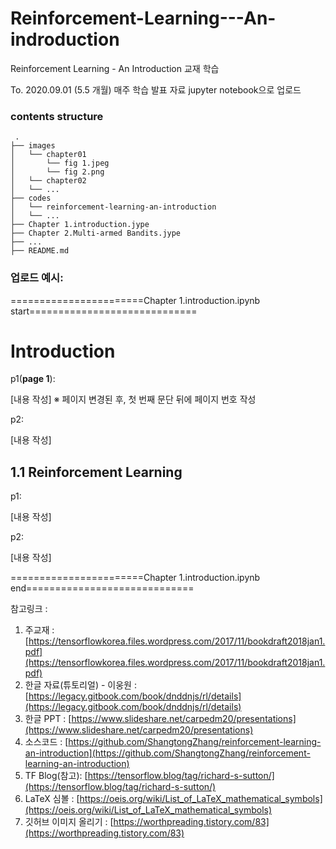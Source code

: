 # Reinforcement-Learning---An-indroduction
Reinforcement Learning - An Introduction 교재 학습

To. 2020.09.01 (5.5 개월)
매주 학습 발표 자료 jupyter notebook으로 업로드

### contents structure

```
 .
├── images
│   └── chapter01
│       └── fig 1.jpeg
│       └── fig 2.png
│   └── chapter02
│   └── ...
├── codes
│   └── reinforcement-learning-an-introduction
│   └── ...
├── Chapter 1.introduction.jype
├── Chapter 2.Multi-armed Bandits.jype
├── ...
├── README.md
```

### 업로드 예시:


=======================Chapter 1.introduction.ipynb start=============================

# Introduction

p1(**page 1**): 

[내용 작성]
※ 페이지 변경된 후, 첫 번째 문단 뒤에 페이지 번호 작성

p2:

[내용 작성]


## 1.1 Reinforcement Learning

p1:

[내용 작성]

p2:

[내용 작성]


=======================Chapter 1.introduction.ipynb end=============================


참고링크 : 
1. 주교재 : [https://tensorflowkorea.files.wordpress.com/2017/11/bookdraft2018jan1.pdf](https://tensorflowkorea.files.wordpress.com/2017/11/bookdraft2018jan1.pdf)
2. 한글 자료(튜토리얼) - 이웅원 : [https://legacy.gitbook.com/book/dnddnjs/rl/details](https://legacy.gitbook.com/book/dnddnjs/rl/details) 
3. 한글 PPT : [https://www.slideshare.net/carpedm20/presentations](https://www.slideshare.net/carpedm20/presentations)
4. 소스코드 : [https://github.com/ShangtongZhang/reinforcement-learning-an-introduction](https://github.com/ShangtongZhang/reinforcement-learning-an-introduction)
5. TF Blog(참고): [https://tensorflow.blog/tag/richard-s-sutton/](https://tensorflow.blog/tag/richard-s-sutton/)
6. LaTeX 심볼 : [https://oeis.org/wiki/List_of_LaTeX_mathematical_symbols](https://oeis.org/wiki/List_of_LaTeX_mathematical_symbols)
7. 깃허브 이미지 올리기 : [https://worthpreading.tistory.com/83](https://worthpreading.tistory.com/83)